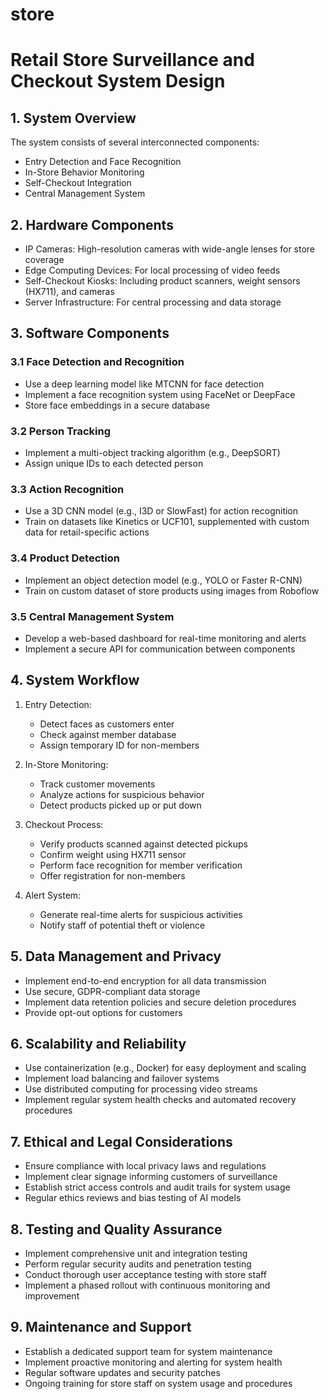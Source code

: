 # store
# Retail Store Surveillance and Checkout System Design

## 1. System Overview

The system consists of several interconnected components:
- Entry Detection and Face Recognition
- In-Store Behavior Monitoring
- Self-Checkout Integration
- Central Management System

## 2. Hardware Components

- IP Cameras: High-resolution cameras with wide-angle lenses for store coverage
- Edge Computing Devices: For local processing of video feeds
- Self-Checkout Kiosks: Including product scanners, weight sensors (HX711), and cameras
- Server Infrastructure: For central processing and data storage

## 3. Software Components

### 3.1 Face Detection and Recognition
- Use a deep learning model like MTCNN for face detection
- Implement a face recognition system using FaceNet or DeepFace
- Store face embeddings in a secure database

### 3.2 Person Tracking
- Implement a multi-object tracking algorithm (e.g., DeepSORT)
- Assign unique IDs to each detected person

### 3.3 Action Recognition
- Use a 3D CNN model (e.g., I3D or SlowFast) for action recognition
- Train on datasets like Kinetics or UCF101, supplemented with custom data for retail-specific actions

### 3.4 Product Detection
- Implement an object detection model (e.g., YOLO or Faster R-CNN)
- Train on custom dataset of store products using images from Roboflow

### 3.5 Central Management System
- Develop a web-based dashboard for real-time monitoring and alerts
- Implement a secure API for communication between components

## 4. System Workflow

1. Entry Detection:
   - Detect faces as customers enter
   - Check against member database
   - Assign temporary ID for non-members

2. In-Store Monitoring:
   - Track customer movements
   - Analyze actions for suspicious behavior
   - Detect products picked up or put down

3. Checkout Process:
   - Verify products scanned against detected pickups
   - Confirm weight using HX711 sensor
   - Perform face recognition for member verification
   - Offer registration for non-members

4. Alert System:
   - Generate real-time alerts for suspicious activities
   - Notify staff of potential theft or violence

## 5. Data Management and Privacy

- Implement end-to-end encryption for all data transmission
- Use secure, GDPR-compliant data storage
- Implement data retention policies and secure deletion procedures
- Provide opt-out options for customers

## 6. Scalability and Reliability

- Use containerization (e.g., Docker) for easy deployment and scaling
- Implement load balancing and failover systems
- Use distributed computing for processing video streams
- Implement regular system health checks and automated recovery procedures

## 7. Ethical and Legal Considerations

- Ensure compliance with local privacy laws and regulations
- Implement clear signage informing customers of surveillance
- Establish strict access controls and audit trails for system usage
- Regular ethics reviews and bias testing of AI models

## 8. Testing and Quality Assurance

- Implement comprehensive unit and integration testing
- Perform regular security audits and penetration testing
- Conduct thorough user acceptance testing with store staff
- Implement a phased rollout with continuous monitoring and improvement

## 9. Maintenance and Support

- Establish a dedicated support team for system maintenance
- Implement proactive monitoring and alerting for system health
- Regular software updates and security patches
- Ongoing training for store staff on system usage and procedures
